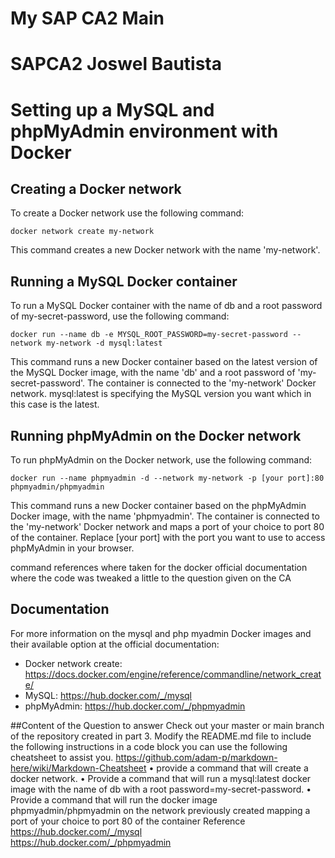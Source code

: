 # My SAP CA2 Main
# SAPCA2 Joswel Bautista 

# Setting up a MySQL and phpMyAdmin environment with Docker

## Creating a Docker network

To create a Docker network use the following command:

```
docker network create my-network
```

This command creates a new Docker network with the name 'my-network'.

## Running a MySQL Docker container

To run a MySQL Docker container with the name of db and a root password of my-secret-password, use the following command:

```
docker run --name db -e MYSQL_ROOT_PASSWORD=my-secret-password --network my-network -d mysql:latest
```
This command runs a new Docker container based on the latest version of the MySQL Docker image, with the name 'db' and a root password of 'my-secret-password'. The container is connected to the 'my-network' Docker network. mysql:latest is specifying the MySQL version you want which in this case is the latest. 

## Running phpMyAdmin on the Docker network

To run phpMyAdmin on the Docker network, use the following command:

```
docker run --name phpmyadmin -d --network my-network -p [your port]:80 phpmyadmin/phpmyadmin
```

This command runs a new Docker container based on the phpMyAdmin Docker image, with the name 'phpmyadmin'. The container is connected to the 'my-network' Docker network and maps a port of your choice to port 80 of the container. Replace [your port] with the port you want to use to access phpMyAdmin in your browser.

command references where taken for the docker official documentation where the code was tweaked a little to the question given on the CA  

## Documentation
For more information on the mysql and php myadmin Docker images and their available option at the official documentation:

- Docker network create: https://docs.docker.com/engine/reference/commandline/network_create/
- MySQL: https://hub.docker.com/_/mysql
- phpMyAdmin: https://hub.docker.com/_/phpmyadmin

##Content of the Question to answer
Check out your master or main branch of the repository created in part 3.
Modify the  README.md file to include the following instructions in a code block you can use the following cheatsheet to assist you.
 https://github.com/adam-p/markdown-here/wiki/Markdown-Cheatsheet
•	provide a command that will create a docker network.
•	Provide a command that will run a mysql:latest docker image with the name of db with a root password=my-secret-password.
•	Provide a command that will run the docker image phpmyadmin/phpmyadmin on the network previously created mapping a port of your choice to port 80 of the container
Reference 
https://hub.docker.com/_/mysql  
https://hub.docker.com/_/phpmyadmin 
